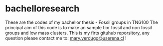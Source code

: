 # bachelloresearch
These are the codes of my bachellor thesis - Fossil groups in TNG100
The principal aim of this code is to make an sample fior fossil and non fossil groups and low mass clusters. This is my firts gituhub reporsitory, any question please contact me to: mary.verdugo@userena.cl ! 
